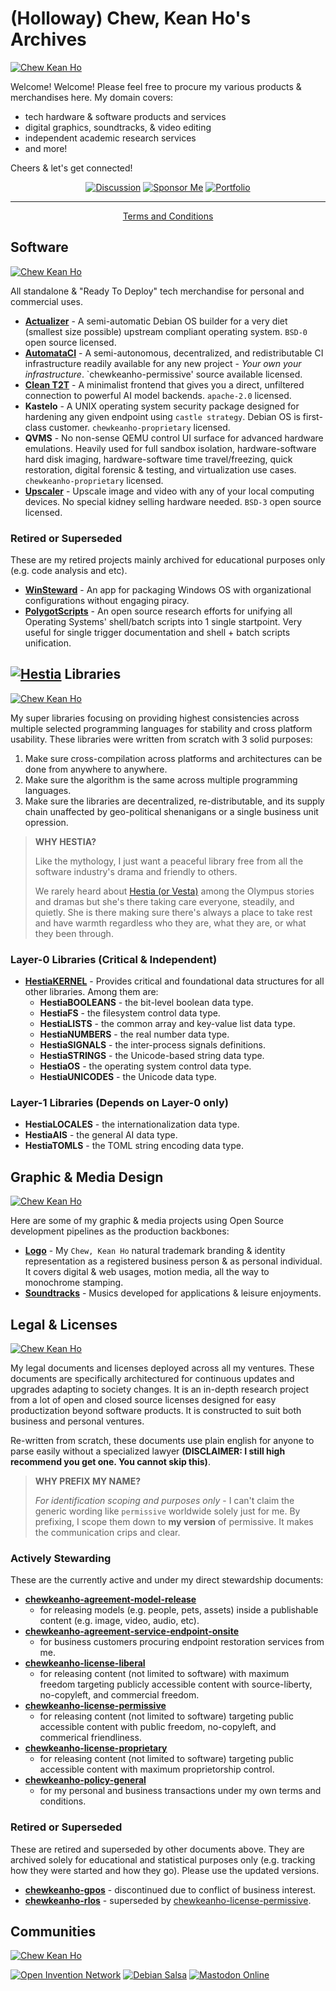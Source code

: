 # (Holloway) Chew, Kean Ho's Archives

[![Chew Kean Ho](/src/icons/animated-banner_1200x100.svg)](#)

Welcome! Welcome! Please feel free to procure my various products & merchandises
here. My domain covers:

* tech hardware & software products and services
* digital graphics, soundtracks, & video editing
* independent academic research services
* and more!

Cheers & let's get connected!


<div align='center'>

[![Discussion](/src/buttons/discuss_210x50.svg)](https://github.com/orgs/ChewKeanHo/discussions)
[![Sponsor Me](/src/buttons/sponsor_210x50.svg)](https://buy.stripe.com/dR614jehR5LfexG5kn)
[![Portfolio](/src/buttons/website_210x50.svg)](https://www.hollowaykeanho.com/)

----

[Terms and Conditions](https://doi.org/10.5281/zenodo.13859294)

</div>




## Software

[![Chew Kean Ho](/src/icons/animated-banner_1200x100.svg)](#)

All standalone & "Ready To Deploy" tech merchandise for personal and commercial
uses.


* **[Actualizer](https://salsa.debian.org/chewkeanho-team/Actualizer)** - A
  semi-automatic Debian OS builder for a very diet (smallest size possible)
  upstream compliant operating system. `BSD-0` open source licensed.
* **[AutomataCI](https://github.com/ChewKeanHo/AutomataCI)** - A
  semi-autonomous, decentralized, and redistributable CI infrastructure
  readily available for any new project - *Your own your infrastructure*.
  `chewkeanho-permissive' source available licensed.
* **[Clean T2T](https://salsa.debian.org/chewkeanho-team/clean-t2t)** - A
  minimalist frontend that gives you a direct, unfiltered connection to
  powerful AI model backends. `apache-2.0` licensed.
* **Kastelo** - A UNIX operating system security package designed for
  hardening any given endpoint using `castle strategy`. Debian OS is
  first-class customer. `chewkeanho-proprietary` licensed.
* **QVMS** - No non-sense QEMU control UI surface for advanced hardware
  emulations. Heavily used for full sandbox isolation, hardware-software
  hard disk imaging, hardware-software time travel/freezing, quick restoration,
  digital forensic & testing, and virtualization use cases.
  `chewkeanho-proprietary` licensed.
* **[Upscaler](https://github.com/hollowaykeanho/Upscaler)** - Upscale image
  and video with any of your local computing devices. No special kidney
  selling hardware needed. `BSD-3` open source licensed.



### Retired or Superseded

These are my retired projects mainly archived for educational purposes
only (e.g. code analysis and etc).

* **[WinSteward](https://github.com/ChewKeanHo/WinSteward)** - An app for
  packaging Windows OS with organizational configurations without engaging
  piracy.
* **[PolygotScripts](https://github.com/ChewKeanHo/PolygotScripts)** - An
  open source research efforts for unifying all Operating Systems' shell/batch
  scripts into 1 single startpoint. Very useful for single trigger
  documentation and shell + batch scripts unification.




## [![Hestia](/src/banners/hestia_105x25.svg)](https://salsa.debian.org/chewkeanho-team/hestia) Libraries

[![Chew Kean Ho](/src/icons/animated-banner_1200x100.svg)](#)

My super libraries focusing on providing highest consistencies across
multiple selected programming languages for stability and cross platform
usability. These libraries were written from scratch with 3 solid purposes:

1. Make sure cross-compilation across platforms and architectures can be done
   from anywhere to anywhere.
2. Make sure the algorithm is the same across multiple programming languages.
3. Make sure the libraries are decentralized, re-distributable, and its
   supply chain unaffected by geo-political shenanigans or a single business
   unit opression.

> **WHY HESTIA?**
>
> Like the mythology, I just want a peaceful library free from all the software
> industry's drama and friendly to others.
>
> We rarely heard about
> [Hestia (or Vesta)](https://en.wikipedia.org/wiki/Hestia) among the Olympus
> stories and dramas but she's there taking care everyone, steadily, and
> quietly. She is there making sure there's always a place to take rest and
> have warmth regardless who they are, what they are, or what they been through.



### Layer-0 Libraries (Critical & Independent)

* **[HestiaKERNEL](https://salsa.debian.org/chewkeanho-team/hestia/HestiaKERNEL)** - Provides
  critical and foundational data structures for all other libraries. Among
  them are:
  * **HestiaBOOLEANS**  - the bit-level boolean data type.
  * **HestiaFS**        - the filesystem control data type.
  * **HestiaLISTS**     - the common array and key-value list data type.
  * **HestiaNUMBERS**   - the real number data type.
  * **HestiaSIGNALS**   - the inter-process signals definitions.
  * **HestiaSTRINGS**   - the Unicode-based string data type.
  * **HestiaOS**        - the operating system control data type.
  * **HestiaUNICODES**  - the Unicode data type.



### Layer-1 Libraries (Depends on Layer-0 only)

* **HestiaLOCALES**     - the internationalization data type.
* **HestiaAIS**         - the general AI data type.
* **HestiaTOMLS**       - the TOML string encoding data type.




## Graphic & Media Design

[![Chew Kean Ho](/src/icons/animated-banner_1200x100.svg)](#)

Here are some of my graphic & media projects using Open Source development
pipelines as the production backbones:

* **[Logo](https://salsa.debian.org/chewkeanho-team/Logo)** - My
  `Chew, Kean Ho` natural trademark branding & identity representation as a
  registered business person & as personal individual. It covers digital &
  web usages, motion media, all the way to monochrome stamping.
* **[Soundtracks](https://www.youtube.com/@chewkeanho-soundtracks)** - Musics
  developed for applications & leisure enjoyments.




## Legal & Licenses

[![Chew Kean Ho](/src/icons/animated-banner_1200x100.svg)](#)

My legal documents and licenses deployed across all my ventures. These
documents are specifically architectured for continuous updates and upgrades
adapting to society changes. It is an in-depth research project from a lot of
open and closed source licenses designed for easy productization beyond software
products. It is constructed to suit both business and personal ventures.

Re-written from scratch, these documents use plain english for anyone to parse
easily without a specialized lawyer **(DISCLAIMER: I still high recommend you
get one. You cannot skip this)**.

> **WHY PREFIX MY NAME?**
>
> *For identification scoping and purposes only* - I can't claim the generic
> wording like `permissive` worldwide solely just for me. By prefixing, I scope
> them down to **my version** of permissive. It makes the communication crips
> and clear.



### Actively Stewarding

These are the currently active and under my direct stewardship documents:

* **[chewkeanho-agreement-model-release](https://doi.org/10.5281/zenodo.13997193)**
  - for releasing models (e.g. people, pets, assets) inside a publishable
    content (e.g. image, video, audio, etc).
* **[chewkeanho-agreement-service-endpoint-onsite](https://doi.org/10.5281/zenodo.14030261)**
  - for business customers procuring endpoint restoration services from me.
* **[chewkeanho-license-liberal](https://doi.org/10.5281/zenodo.13770769)**
  - for releasing content (not limited to software) with maximum freedom
    targeting publicly accessible content with source-liberty, no-copyleft, and
    commercial freedom.
* **[chewkeanho-license-permissive](https://doi.org/10.5281/zenodo.13788522)**
  - for releasing content (not limited to software) targeting public accessible
    content with public freedom, no-copyleft, and commerical friendliness.
* **[chewkeanho-license-proprietary](https://doi.org/10.5281/zenodo.13767361)**
  - for releasing content (not limited to software) targeting public accessible
    content with maximum proprietorship control.
* **[chewkeanho-policy-general](https://doi.org/10.5281/zenodo.13859294)**
  - for my personal and business transactions under my own terms and conditions.



### Retired or Superseded

These are retired and superseded by other documents above. They are archived
solely for educational and statistical purposes only (e.g. tracking how they
were started and how they go). Please use the updated versions.

* **[chewkeanho-gpos](https://doi.org/10.5281/zenodo.13825030)** - discontinued
  due to conflict of business interest.
* **[chewkeanho-rlos](https://doi.org/10.5281/zenodo.13777226)** - superseded
  by [chewkeanho-license-permissive](https://doi.org/10.5281/zenodo.13788522).




## Communities

[![Chew Kean Ho](/src/icons/animated-banner_1200x100.svg)](#)

[![Open Invention Network](/src/oin/oin_150x150.svg)](#)
[![Debian Salsa](/src/debian/salsa_150x150.svg)](#)
<a rel="me" href="https://mastodon.online/@hollowaykeanho">
![Mastodon Online](/src/mastodon/online_150x150.svg)
</a>
